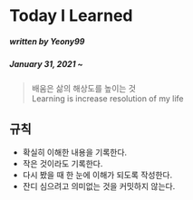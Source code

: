 # Today I Learned
##### written by Yeony99
##### January 31, 2021 ~ 

> 배움은 삶의 해상도를 높이는 것   
> Learning is increase resolution of my life

## 규칙
- 확실히 이해한 내용을 기록한다.
- 작은 것이라도 기록한다.
- 다시 봤을 때 한 눈에 이해가 되도록 작성한다.
- 잔디 심으려고 의미없는 것을 커밋하지 않는다.
